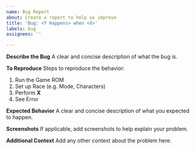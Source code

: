 ```yaml
---
name: Bug Report
about: Create a report to help us improve
title: 'Bug: <Y Happens> when <X>'
labels: bug
assignees: ''

---
```


**Describe the Bug**
A clear and concise description of what the bug is.

**To Reproduce**
Steps to reproduce the behavior:

1. Run the Game ROM
2. Set up Race (e.g. Mode, Characters)
3. Perform **X**
4. See Error

**Expected Behavior**
A clear and concise description of what you expected to happen.

**Screenshots**
If applicable, add screenshots to help explain your problem.

**Additional Context**
Add any other context about the problem here.
